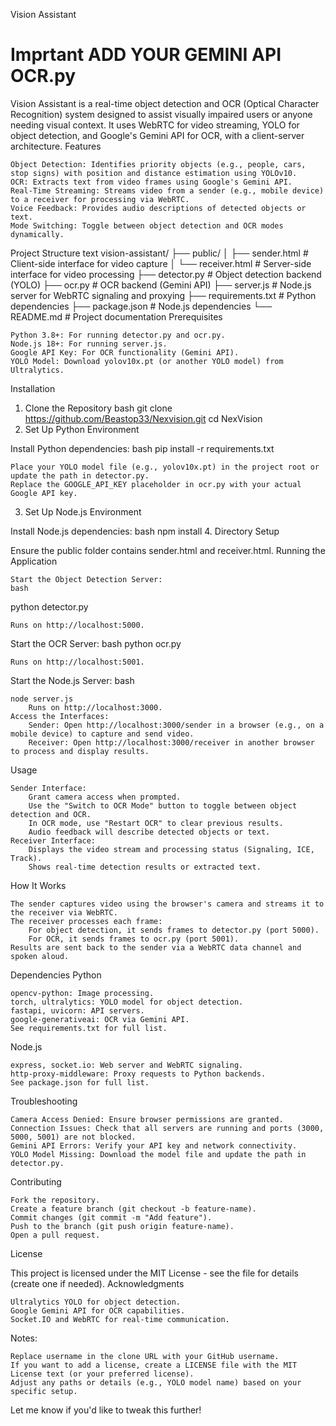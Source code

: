 Vision Assistant

# Imprtant ADD YOUR GEMINI API OCR.py

Vision Assistant is a real-time object detection and OCR (Optical Character Recognition) system designed to assist visually impaired users or anyone needing visual context. It uses WebRTC for video streaming, YOLO for object detection, and Google's Gemini API for OCR, with a client-server architecture.
Features

    Object Detection: Identifies priority objects (e.g., people, cars, stop signs) with position and distance estimation using YOLOv10.
    OCR: Extracts text from video frames using Google's Gemini API.
    Real-Time Streaming: Streams video from a sender (e.g., mobile device) to a receiver for processing via WebRTC.
    Voice Feedback: Provides audio descriptions of detected objects or text.
    Mode Switching: Toggle between object detection and OCR modes dynamically.

Project Structure
text
vision-assistant/
├── public/
│   ├── sender.html      # Client-side interface for video capture
│   └── receiver.html    # Server-side interface for video processing
├── detector.py          # Object detection backend (YOLO)
├── ocr.py               # OCR backend (Gemini API)
├── server.js            # Node.js server for WebRTC signaling and proxying
├── requirements.txt     # Python dependencies
├── package.json         # Node.js dependencies
└── README.md            # Project documentation
Prerequisites

    Python 3.8+: For running detector.py and ocr.py.
    Node.js 18+: For running server.js.
    Google API Key: For OCR functionality (Gemini API).
    YOLO Model: Download yolov10x.pt (or another YOLO model) from Ultralytics.

Installation
1. Clone the Repository
bash
git clone https://github.com/Beastop33/Nexvision.git
cd NexVision
2. Set Up Python Environment

Install Python dependencies:
bash
pip install -r requirements.txt

    Place your YOLO model file (e.g., yolov10x.pt) in the project root or update the path in detector.py.
    Replace the GOOGLE_API_KEY placeholder in ocr.py with your actual Google API key.

3. Set Up Node.js Environment

Install Node.js dependencies:
bash
npm install
4. Directory Setup

Ensure the public folder contains sender.html and receiver.html.
Running the Application

    Start the Object Detection Server:
    bash

python detector.py

    Runs on http://localhost:5000.

Start the OCR Server:
bash
python ocr.py

    Runs on http://localhost:5001.

Start the Node.js Server:
bash

    node server.js
        Runs on http://localhost:3000.
    Access the Interfaces:
        Sender: Open http://localhost:3000/sender in a browser (e.g., on a mobile device) to capture and send video.
        Receiver: Open http://localhost:3000/receiver in another browser to process and display results.

Usage

    Sender Interface:
        Grant camera access when prompted.
        Use the "Switch to OCR Mode" button to toggle between object detection and OCR.
        In OCR mode, use "Restart OCR" to clear previous results.
        Audio feedback will describe detected objects or text.
    Receiver Interface:
        Displays the video stream and processing status (Signaling, ICE, Track).
        Shows real-time detection results or extracted text.

How It Works

    The sender captures video using the browser's camera and streams it to the receiver via WebRTC.
    The receiver processes each frame:
        For object detection, it sends frames to detector.py (port 5000).
        For OCR, it sends frames to ocr.py (port 5001).
    Results are sent back to the sender via a WebRTC data channel and spoken aloud.

Dependencies
Python

    opencv-python: Image processing.
    torch, ultralytics: YOLO model for object detection.
    fastapi, uvicorn: API servers.
    google-generativeai: OCR via Gemini API.
    See requirements.txt for full list.

Node.js

    express, socket.io: Web server and WebRTC signaling.
    http-proxy-middleware: Proxy requests to Python backends.
    See package.json for full list.

Troubleshooting

    Camera Access Denied: Ensure browser permissions are granted.
    Connection Issues: Check that all servers are running and ports (3000, 5000, 5001) are not blocked.
    Gemini API Errors: Verify your API key and network connectivity.
    YOLO Model Missing: Download the model file and update the path in detector.py.

Contributing

    Fork the repository.
    Create a feature branch (git checkout -b feature-name).
    Commit changes (git commit -m "Add feature").
    Push to the branch (git push origin feature-name).
    Open a pull request.

License

This project is licensed under the MIT License - see the  file for details (create one if needed).
Acknowledgments

    Ultralytics YOLO for object detection.
    Google Gemini API for OCR capabilities.
    Socket.IO and WebRTC for real-time communication.

Notes:

    Replace username in the clone URL with your GitHub username.
    If you want to add a license, create a LICENSE file with the MIT License text (or your preferred license).
    Adjust any paths or details (e.g., YOLO model name) based on your specific setup.

Let me know if you'd like to tweak this further!
